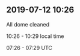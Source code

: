 
## 2019-07-12 10:26

[//]: # (Keywords: #cleaning)

All dome cleaned

10:26 - 10:29 local time

07:26 - 07:29 UTC

